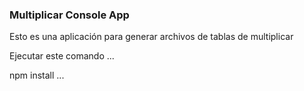 ### Multiplicar Console App

Esto es una aplicación para generar archivos de tablas de multiplicar

Ejecutar este comando
...

npm install
...

